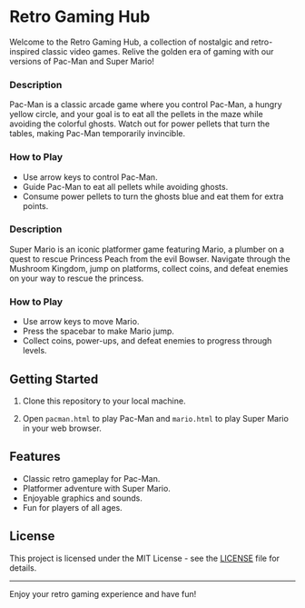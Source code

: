 # Retro Gaming Hub

Welcome to the Retro Gaming Hub, a collection of nostalgic and retro-inspired classic video games. Relive the golden era of gaming with our versions of Pac-Man and Super Mario!

### Description

Pac-Man is a classic arcade game where you control Pac-Man, a hungry yellow circle, and your goal is to eat all the pellets in the maze while avoiding the colorful ghosts. Watch out for power pellets that turn the tables, making Pac-Man temporarily invincible.

### How to Play

- Use arrow keys to control Pac-Man.
- Guide Pac-Man to eat all pellets while avoiding ghosts.
- Consume power pellets to turn the ghosts blue and eat them for extra points.

### Description

Super Mario is an iconic platformer game featuring Mario, a plumber on a quest to rescue Princess Peach from the evil Bowser. Navigate through the Mushroom Kingdom, jump on platforms, collect coins, and defeat enemies on your way to rescue the princess.

### How to Play

- Use arrow keys to move Mario.
- Press the spacebar to make Mario jump.
- Collect coins, power-ups, and defeat enemies to progress through levels.

## Getting Started

1. Clone this repository to your local machine.

2. Open `pacman.html` to play Pac-Man and `mario.html` to play Super Mario in your web browser.

## Features

- Classic retro gameplay for Pac-Man.
- Platformer adventure with Super Mario.
- Enjoyable graphics and sounds.
- Fun for players of all ages.

## License

This project is licensed under the MIT License - see the [LICENSE](LICENSE) file for details.

---

Enjoy your retro gaming experience and have fun!